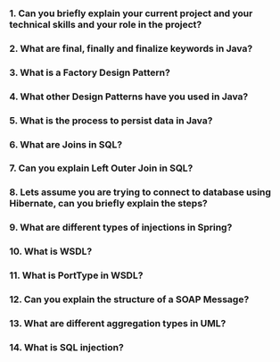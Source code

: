 ### 1. Can you briefly explain your current project and your technical skills and your role in the project?

### 2. What are final, finally and finalize keywords in Java?

### 3. What is a Factory Design Pattern?

### 4. What other Design Patterns have you used in Java?

### 5. What is the process to persist data in Java?

### 6. What are Joins in SQL?

### 7. Can you explain Left Outer Join in SQL?

### 8. Lets assume you are trying to connect to database using Hibernate, can you briefly explain the steps?

### 9. What are different types of injections in Spring?

### 10. What is WSDL?

### 11. What is PortType in WSDL?

### 12. Can you explain the structure of a SOAP Message?

### 13. What are different aggregation types in UML?

### 14. What is SQL injection?
